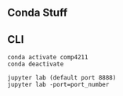 ## Conda Stuff


## CLI
```
conda activate comp4211
conda deactivate

jupyter lab (default port 8888)
jupyter lab -port=port_number

```